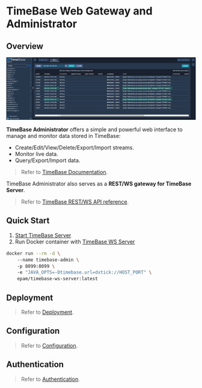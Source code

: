 # TimeBase Web Gateway and Administrator

## Overview 

![](img/web-admin.png)

**TimeBase Administrator** offers a simple and powerful web interface to manage and monitor data stored in TimeBase:

* Create/Edit/View/Delete/Export/Import streams.
* Monitor live data.
* Query/Export/Import data.

> Refer to [TimeBase Documentation](https://kb.timebase.info/admin.html).

TimeBase Administrator also serves as a **REST/WS gateway for TimeBase Server**. 

> Refer to [TimeBase REST/WS API reference](https://docs.deltixhub.com/timebase-api/).

## Quick Start 

1. [Start TimeBase Server](https://kb.timebase.info/quick-start.html)
2. Run Docker container with [TimeBase WS Server](https://hub.docker.com/r/epam/timebase-ws-server)

```bash
docker run --rm -d \ 
    --name timebase-admin \ 
    -p 8099:8099 \ 
    -e "JAVA_OPTS=-Dtimebase.url=dxtick://HOST_PORT" \
    epam/timebase-ws-server:latest
```

## Deployment 

> Refer to [Deployment](https://github.com/epam/TimebaseWS/tree/intro/guide/deployment.md).

## Configuration 

> Refer to [Configuration](https://github.com/epam/TimebaseWS/tree/intro/guide/configurations.md).

## Authentication 

> Refer to [Authentication](https://github.com/epam/TimebaseWS/tree/intro/guide/authentication.md).
